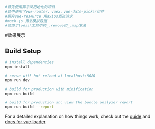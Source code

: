 ```bash
#首先使用脚手架初始化的项目
#其中使用了vue-router、vuex、vue-date-picker组件
#摒弃vue-resource 用axios发送请求
#mock.js 用来模拟数据
#使用了lodash工具中的_.remove和_.map方法
```
#效果展示
## Build Setup

``` bash
# install dependencies
npm install

# serve with hot reload at localhost:8080
npm run dev

# build for production with minification
npm run build

# build for production and view the bundle analyzer report
npm run build --report
```

For a detailed explanation on how things work, check out the [guide](http://vuejs-templates.github.io/webpack/) and [docs for vue-loader](http://vuejs.github.io/vue-loader).
